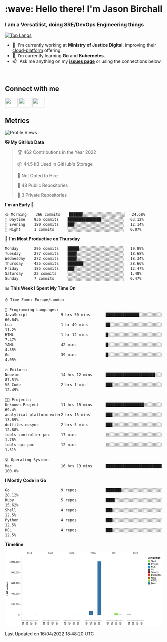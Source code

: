<h1 align="left" id="jason-title">:wave: Hello there! I'm Jason Birchall</h1>
<h3 align="left">I am a Versatilist, doing SRE/DevOps Engineering things</h3>

[![Top Langs](https://github-readme-stats.vercel.app/api?username=jasonBirchall&show_icons=true&count_private=true&include_all_commits=true&theme=gruvbox)](https://github.com/anuraghazra/github-readme-stats)

- :office: &nbsp;I'm currently working at **Ministry of Justice Digital**, improving their [cloud-platform](https://github.com/ministryofjustice/cloud-platform) offering.
- :seedling: &nbsp;I’m currently learning **Go** and **Kubernetes**.
- :mailbox: &nbsp;Ask me anything on my **[issues page]** or using the connections below.


<br>

<h2>Connect with me</h2>
<p>
<a href="https://twitter.com/jsonBirchall" target="blank"><img align="center" src="https://cdn.jsdelivr.net/npm/simple-icons@3.0.1/icons/twitter.svg" alt="" height="30" width="40" /></a>
<a href="https://keybase.io/json0" target="blank"><img align="center" src="https://cdn.jsdelivr.net/npm/simple-icons@3.0.1/icons/keybase.svg" alt="" height="30" width="40" /></a>
<a href="https://www.reddit.com/user/kakorate" target="blank"><img align="center" src="https://cdn.jsdelivr.net/npm/simple-icons@3.0.1/icons/reddit.svg" alt="" height="30" width="40" /></a>
</p>

<h2>Metrics</h2>

<!--START_SECTION:waka-->
![Profile Views](http://img.shields.io/badge/Profile%20Views-0-blue)

**🐱 My GitHub Data** 

> 🏆 462 Contributions in the Year 2022
 > 
> 📦 44.5 kB Used in GitHub's Storage 
 > 
> 🚫 Not Opted to Hire
 > 
> 📜 48 Public Repositories 
 > 
> 🔑 3 Private Repositories  
 > 
**I'm an Early 🐤** 

```text
🌞 Morning    366 commits    ██████░░░░░░░░░░░░░░░░░░░   24.68% 
🌆 Daytime    936 commits    ███████████████░░░░░░░░░░   63.12% 
🌃 Evening    180 commits    ███░░░░░░░░░░░░░░░░░░░░░░   12.14% 
🌙 Night      1 commits      ░░░░░░░░░░░░░░░░░░░░░░░░░   0.07%

```
📅 **I'm Most Productive on Thursday** 

```text
Monday       295 commits    █████░░░░░░░░░░░░░░░░░░░░   19.89% 
Tuesday      277 commits    ████░░░░░░░░░░░░░░░░░░░░░   18.68% 
Wednesday    272 commits    ████░░░░░░░░░░░░░░░░░░░░░   18.34% 
Thursday     425 commits    ███████░░░░░░░░░░░░░░░░░░   28.66% 
Friday       185 commits    ███░░░░░░░░░░░░░░░░░░░░░░   12.47% 
Saturday     22 commits     ░░░░░░░░░░░░░░░░░░░░░░░░░   1.48% 
Sunday       7 commits      ░░░░░░░░░░░░░░░░░░░░░░░░░   0.47%

```


📊 **This Week I Spent My Time On** 

```text
⌚︎ Time Zone: Europe/London

💬 Programming Languages: 
JavaScript               9 hrs 50 mins       ███████████████░░░░░░░░░░   60.64% 
Lua                      1 hr 49 mins        ██░░░░░░░░░░░░░░░░░░░░░░░   11.2% 
HTML                     1 hr 12 mins        █░░░░░░░░░░░░░░░░░░░░░░░░   7.47% 
YAML                     42 mins             █░░░░░░░░░░░░░░░░░░░░░░░░   4.35% 
Go                       39 mins             █░░░░░░░░░░░░░░░░░░░░░░░░   4.05%

🔥 Editors: 
Neovim                   14 hrs 12 mins      ██████████████████████░░░   87.51% 
VS Code                  2 hrs 1 min         ███░░░░░░░░░░░░░░░░░░░░░░   12.49%

🐱‍💻 Projects: 
Unknown Project          11 hrs 15 mins      █████████████████░░░░░░░░   69.4% 
analytical-platform-exter2 hrs 15 mins       ███░░░░░░░░░░░░░░░░░░░░░░   13.89% 
dotfiles.nosync          2 hrs 5 mins        ███░░░░░░░░░░░░░░░░░░░░░░   12.88% 
tools-controller-poc     17 mins             ░░░░░░░░░░░░░░░░░░░░░░░░░   1.78% 
tools-api-poc            12 mins             ░░░░░░░░░░░░░░░░░░░░░░░░░   1.31%

💻 Operating System: 
Mac                      16 hrs 13 mins      █████████████████████████   100.0%

```

**I Mostly Code in Go** 

```text
Go                       9 repos             ███████░░░░░░░░░░░░░░░░░░   28.12% 
Ruby                     5 repos             ████░░░░░░░░░░░░░░░░░░░░░   15.62% 
Shell                    4 repos             ███░░░░░░░░░░░░░░░░░░░░░░   12.5% 
Python                   4 repos             ███░░░░░░░░░░░░░░░░░░░░░░   12.5% 
HCL                      4 repos             ███░░░░░░░░░░░░░░░░░░░░░░   12.5%

```


**Timeline**

![Chart not found](https://raw.githubusercontent.com/jasonBirchall/jasonBirchall/main/charts/bar_graph.png) 


 Last Updated on 16/04/2022 18:48:20 UTC
<!--END_SECTION:waka-->

<!-- links -->

[issues page]: https://github.com/jasonBirchall/jasonBirchall/issues "jasonBirchall/issues"
